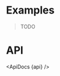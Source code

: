 <script lang="ts">
  import api from '$lib/components/AppLayout.svelte?raw&sveld';
  import ApiDocs from '$lib/components/ApiDocs.svelte';

	import AppLayout from '$lib/components/AppLayout.svelte';
	import Preview from '$lib/components/Preview.svelte';
</script>

<h1>Examples</h1>

> TODO

<h1>API</h1>

<ApiDocs {api} />

